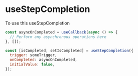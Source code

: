 
 # useStepCompletion
 To use this useStepCompletion
 
  ```js 
  const asyncOnCompleted = useCallback(async () => {
    // Perform any asynchronous operations here
  }, []);

  const [isCompleted, setIsCompleted] = useStepCompletion({
    trigger: someTrigger,
    onCompleted: asyncOnCompleted,
    initialValue: false,
  });
  
  ```
